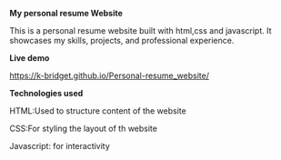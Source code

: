 **My personal resume Website**

This is a personal resume website built with html,css and javascript. It showcases my skills, projects, and professional experience.

**Live demo**

https://k-bridget.github.io/Personal-resume_website/

**Technologies used**

HTML:Used to structure content of the website

CSS:For styling the layout of th website

Javascript: for interactivity

